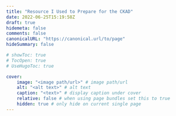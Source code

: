 ```yaml
---
title: "Resource I Used to Prepare for the CKAD"
date: 2022-06-25T15:19:58Z
draft: true
hidemeta: false
comments: false
canonicalURL: "https://canonical.url/to/page"
hideSummary: false

# showToc: true
# TocOpen: true
# UseHugoToc: true

cover:
    image: "<image path/url>" # image path/url
    alt: "<alt text>" # alt text
    caption: "<text>" # display caption under cover
    relative: false # when using page bundles set this to true
    hidden: true # only hide on current single page
---
```


